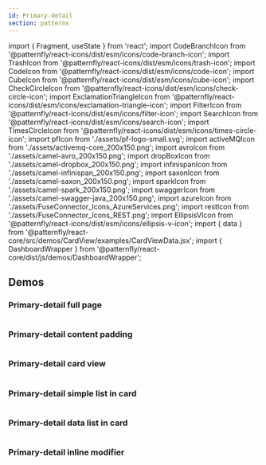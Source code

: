 ```yaml
---
id: Primary-detail
section: patterns
---
```


import { Fragment, useState } from 'react';
import CodeBranchIcon from '@patternfly/react-icons/dist/esm/icons/code-branch-icon';
import TrashIcon from '@patternfly/react-icons/dist/esm/icons/trash-icon';
import CodeIcon from '@patternfly/react-icons/dist/esm/icons/code-icon';
import CubeIcon from '@patternfly/react-icons/dist/esm/icons/cube-icon';
import CheckCircleIcon from '@patternfly/react-icons/dist/esm/icons/check-circle-icon';
import ExclamationTriangleIcon from '@patternfly/react-icons/dist/esm/icons/exclamation-triangle-icon';
import FilterIcon from '@patternfly/react-icons/dist/esm/icons/filter-icon';
import SearchIcon from '@patternfly/react-icons/dist/esm/icons/search-icon';
import TimesCircleIcon from '@patternfly/react-icons/dist/esm/icons/times-circle-icon';
import pfIcon from './assets/pf-logo-small.svg';
import activeMQIcon from './assets/activemq-core_200x150.png';
import avroIcon from './assets/camel-avro_200x150.png';
import dropBoxIcon from './assets/camel-dropbox_200x150.png';
import infinispanIcon from './assets/camel-infinispan_200x150.png';
import saxonIcon from './assets/camel-saxon_200x150.png';
import sparkIcon from './assets/camel-spark_200x150.png';
import swaggerIcon from './assets/camel-swagger-java_200x150.png';
import azureIcon from './assets/FuseConnector_Icons_AzureServices.png';
import restIcon from './assets/FuseConnector_Icons_REST.png';
import EllipsisVIcon from '@patternfly/react-icons/dist/esm/icons/ellipsis-v-icon';
import { data } from '@patternfly/react-core/src/demos/CardView/examples/CardViewData.jsx';
import { DashboardWrapper } from '@patternfly/react-core/dist/js/demos/DashboardWrapper';

## Demos

### Primary-detail full page

```js file="./examples/PrimaryDetail/PrimaryDetailFullPage.tsx" isFullscreen
```

### Primary-detail content padding

```js file="./examples/PrimaryDetail/PrimaryDetailContentPadding.tsx" isFullscreen

```

### Primary-detail card view

```js file="./examples/PrimaryDetail/PrimaryDetailCardView.tsx" isFullscreen
```

### Primary-detail simple list in card

```js file="./examples/PrimaryDetail/PrimaryDetailSimpleListInCard.tsx" isFullscreen
```

### Primary-detail data list in card

```js file="./examples/PrimaryDetail/PrimaryDetailDataListInCard.tsx" isFullscreen
```

### Primary-detail inline modifier

```js file="./examples/PrimaryDetail/PrimaryDetailInlineModifier.tsx" isFullscreen

```
